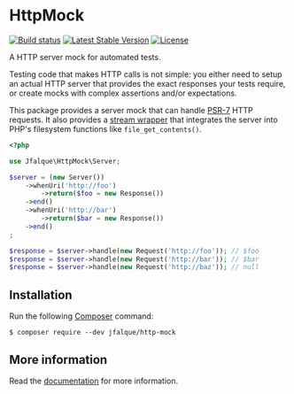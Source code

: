 # HttpMock

[![Build status](https://travis-ci.org/julienfalque/http-mock.svg?branch=master)](https://travis-ci.org/julienfalque/http-mock)
[![Latest Stable Version](https://poser.pugx.org/jfalque/http-mock/v/stable)](https://packagist.org/packages/jfalque/http-mock)
[![License](https://poser.pugx.org/jfalque/http-mock/license)](https://packagist.org/packages/jfalque/http-mock)

A HTTP server mock for automated tests.

Testing code that makes HTTP calls is not simple: you either need to setup an actual HTTP server that provides the exact
responses your tests require, or create mocks with complex assertions and/or expectations.

This package provides a server mock that can handle [PSR-7](http://www.php-fig.org/psr/psr-7/) HTTP requests. It also
provides a [stream wrapper](http://php.net/manual/en/book.stream.php) that integrates the server into PHP's filesystem functions
like `file_get_contents()`.

```php
<?php

use Jfalque\HttpMock\Server;

$server = (new Server())
    ->whenUri('http://foo')
        ->return($foo = new Response())
    ->end()
    ->whenUri('http://bar')
        ->return($bar = new Response())
    ->end()
;

$response = $server->handle(new Request('http://foo')); // $foo
$response = $server->handle(new Request('http://bar')); // $bar
$response = $server->handle(new Request('http://baz')); // null

```

## Installation

Run the following [Composer](https://getcomposer.org) command:

`$ composer require --dev jfalque/http-mock`

## More information

Read the [documentation](doc/index.rst) for more information.

